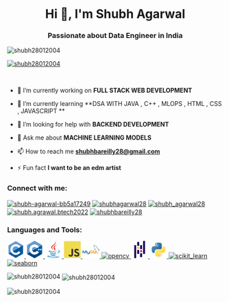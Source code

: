 
<h1 align="center">Hi 👋, I'm Shubh Agarwal</h1>
<h3 align="center">Passionate about Data Engineer in India</h3>

<p align="left"> <img src="https://komarev.com/ghpvc/?username=shubh28012004&label=Profile%20views&color=0e75b6&style=flat" alt="shubh28012004" /> </p>

<p align="left"> <a href="https://github.com/ryo-ma/github-profile-trophy"><img src="https://github-profile-trophy.vercel.app/?username=shubh28012004" alt="shubh28012004" /></a> </p>

<p align="left"> <a href="https://twitter.com/" target="blank"><img src="https://img.shields.io/twitter/follow/?logo=twitter&style=for-the-badge" alt="" /></a> </p>

- 🔭 I’m currently working on **FULL STACK WEB DEVELOPMENT**

- 🌱 I’m currently learning **DSA WITH JAVA , C++ , MLOPS , HTML , CSS , JAVASCRIPT **

- 🤝 I’m looking for help with **BACKEND DEVELOPMENT**

- 💬 Ask me about **MACHINE LEARNING MODELS**

- 📫 How to reach me **shubhbareilly28@gmail.com**

- ⚡ Fun fact **I want to be an edm artist**

<h3 align="left">Connect with me:</h3>
<p align="left">
<a href="https://linkedin.com/in/shubh-agarwal-bb5a17249" target="blank"><img align="center" src="https://raw.githubusercontent.com/rahuldkjain/github-profile-readme-generator/master/src/images/icons/Social/linked-in-alt.svg" alt="shubh-agarwal-bb5a17249" height="30" width="40" /></a>
<a href="https://kaggle.com/shubhagarwal28" target="blank"><img align="center" src="https://raw.githubusercontent.com/rahuldkjain/github-profile-readme-generator/master/src/images/icons/Social/kaggle.svg" alt="shubhagarwal28" height="30" width="40" /></a>
<a href="https://instagram.com/shubh_agarwal28" target="blank"><img align="center" src="https://raw.githubusercontent.com/rahuldkjain/github-profile-readme-generator/master/src/images/icons/Social/instagram.svg" alt="shubh_agarwal28" height="30" width="40" /></a>
<a href="https://medium.com/shubh.agrawal.btech2022" target="blank"><img align="center" src="https://raw.githubusercontent.com/rahuldkjain/github-profile-readme-generator/master/src/images/icons/Social/medium.svg" alt="shubh.agrawal.btech2022" height="30" width="40" /></a>
<a href="https://www.hackerrank.com/shubhbareilly28" target="blank"><img align="center" src="https://raw.githubusercontent.com/rahuldkjain/github-profile-readme-generator/master/src/images/icons/Social/hackerrank.svg" alt="shubhbareilly28" height="30" width="40" /></a>
</p>

<h3 align="left">Languages and Tools:</h3>
<p align="left"> <a href="https://www.cprogramming.com/" target="_blank" rel="noreferrer"> <img src="https://raw.githubusercontent.com/devicons/devicon/master/icons/c/c-original.svg" alt="c" width="40" height="40"/> </a> <a href="https://www.w3schools.com/cpp/" target="_blank" rel="noreferrer"> <img src="https://raw.githubusercontent.com/devicons/devicon/master/icons/cplusplus/cplusplus-original.svg" alt="cplusplus" width="40" height="40"/> </a> <a href="https://www.java.com" target="_blank" rel="noreferrer"> <img src="https://raw.githubusercontent.com/devicons/devicon/master/icons/java/java-original.svg" alt="java" width="40" height="40"/> </a> <a href="https://developer.mozilla.org/en-US/docs/Web/JavaScript" target="_blank" rel="noreferrer"> <img src="https://raw.githubusercontent.com/devicons/devicon/master/icons/javascript/javascript-original.svg" alt="javascript" width="40" height="40"/> </a> <a href="https://www.mysql.com/" target="_blank" rel="noreferrer"> <img src="https://raw.githubusercontent.com/devicons/devicon/master/icons/mysql/mysql-original-wordmark.svg" alt="mysql" width="40" height="40"/> </a> <a href="https://opencv.org/" target="_blank" rel="noreferrer"> <img src="https://www.vectorlogo.zone/logos/opencv/opencv-icon.svg" alt="opencv" width="40" height="40"/> </a> <a href="https://pandas.pydata.org/" target="_blank" rel="noreferrer"> <img src="https://raw.githubusercontent.com/devicons/devicon/2ae2a900d2f041da66e950e4d48052658d850630/icons/pandas/pandas-original.svg" alt="pandas" width="40" height="40"/> </a> <a href="https://www.python.org" target="_blank" rel="noreferrer"> <img src="https://raw.githubusercontent.com/devicons/devicon/master/icons/python/python-original.svg" alt="python" width="40" height="40"/> </a> <a href="https://scikit-learn.org/" target="_blank" rel="noreferrer"> <img src="https://upload.wikimedia.org/wikipedia/commons/0/05/Scikit_learn_logo_small.svg" alt="scikit_learn" width="40" height="40"/> </a> <a href="https://seaborn.pydata.org/" target="_blank" rel="noreferrer"> <img src="https://seaborn.pydata.org/_images/logo-mark-lightbg.svg" alt="seaborn" width="40" height="40"/> </a> </p>

<p><img align="left" src="https://github-readme-stats.vercel.app/api/top-langs?username=shubh28012004&show_icons=true&locale=en&layout=compact" alt="shubh28012004" /></p>

<p>&nbsp;<img align="center" src="https://github-readme-stats.vercel.app/api?username=shubh28012004&show_icons=true&locale=en" alt="shubh28012004" /></p>

<p><img align="center" src="https://github-readme-streak-stats.herokuapp.com/?user=shubh28012004&" alt="shubh28012004" /></p>

